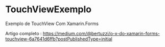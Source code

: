 # TouchViewExemplo
Exemplo de TouchView Com Xamarin.Forms

Artigo completo : https://medium.com/@bertuzzi/o-x-do-xamarin-forms-touchview-6a7641d6ffb?postPublishedType=initial
